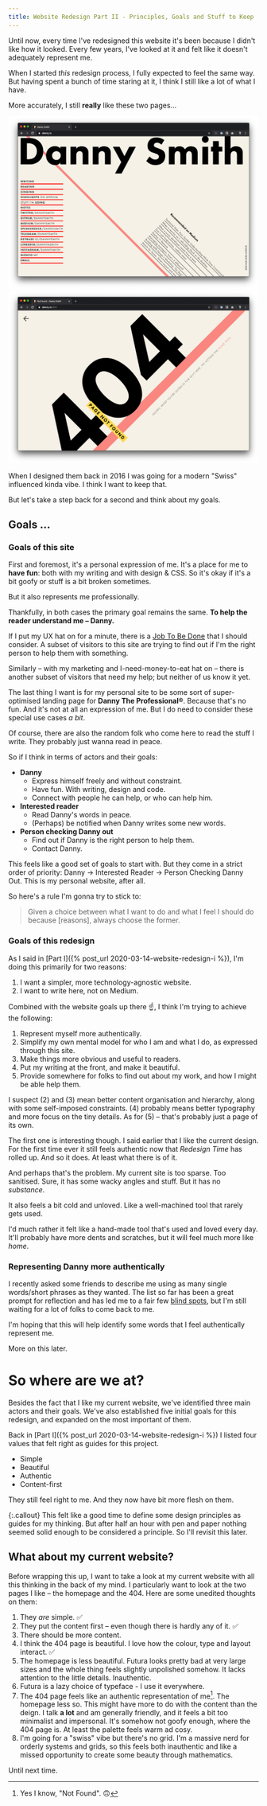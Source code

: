 ```yaml
---
title: Website Redesign Part II - Principles, Goals and Stuff to Keep
---
```


Until now, every time I've redesigned this website it's been because I didn't like how it looked. Every few years, I've looked at it and felt like it doesn't adequately represent me.

When I started _this_ redesign process, I fully expected to feel the same way. But having spent a bunch of time staring at it, I think I still like a lot of what I have.

More accurately, I still **really** like these two pages...

![](/uploads/2020-03-17-dasmith1.png)
![](/uploads/2020-03-17-dasmith2.png)

When I designed them back in 2016 I was going for a modern "Swiss" influenced kinda vibe. I think I want to keep that.

But let's take a step back for a second and think about my goals.

## Goals ...

### Goals of this site

First and foremost, it's a personal expression of me. It's a place for me to **have fun**: both with my writing and with design & CSS. So it's okay if it's a bit goofy or stuff is a bit broken sometimes.

But it also represents me professionally.

Thankfully, in both cases the primary goal remains the same. **To help the reader understand me – Danny.**

If I put my UX hat on for a minute, there is a [Job To Be Done](https://jtbd.info/) that I should consider. A subset of visitors to this site are trying to find out if I'm the right person to help them with something.

Similarly – with my marketing and I-need-money-to-eat hat on – there is another subset of visitors that need my help; but neither of us know it yet.

The last thing I want is for my personal site to be some sort of super-optimised landing page for **Danny The Professional&reg;**. Because that's no fun. And it's not at all an expression of me. But I do need to consider these special use cases _a bit_.

Of course, there are also the random folk who come here to read the stuff I write. They probably just wanna read in peace.

So if I think in terms of actors and their goals:

- **Danny**
  - Express himself freely and without constraint.
  - Have fun. With writing, design and code.
  - Connect with people he can help, or who can help him.
- **Interested reader**
  - Read Danny's words in peace.
  - (Perhaps) be notified when Danny writes some new words.
- **Person checking Danny out**
  - Find out if Danny is the right person to help them.
  - Contact Danny.

This feels like a good set of goals to start with. But they come in a strict order of priority: Danny &rarr; Interested Reader &rarr; Person Checking Danny Out. This is my personal website, after all.

So here's a rule I'm gonna try to stick to:

> Given a choice between what I want to do and what I feel I should do because [reasons], always choose the former.

### Goals of this redesign

As I said in [Part I]({% post_url 2020-03-14-website-redesign-i %}), I'm doing this primarily for two reasons:

1. I want a simpler, more technology-agnostic website.
2. I want to write here, not on Medium.

Combined with the website goals up there ☝️, I think I'm trying to achieve the following:

1. Represent myself more authentically.
2. Simplify my own mental model for who I am and what I do, as expressed through this site.
3. Make things more obvious and useful to readers.
4. Put my writing at the front, and make it beautiful.
5. Provide somewhere for folks to find out about my work, and how I might be able help them.

I suspect (2) and (3) mean better content organisation and hierarchy, along with some self-imposed constraints. (4) probably means better typography and more focus on the tiny details. As for (5) – that's probably just a page of its own.

The first one is interesting though. I said earlier that I like the current design. For the first time ever it still feels authentic now that _Redesign Time_ has rolled up. And so it does. At least what there is of it.

And perhaps that's the problem. My current site is too sparse. Too sanitised. Sure, it has some wacky angles and stuff. But it has no _substance_.

It also feels a bit cold and unloved. Like a well-machined tool that rarely gets used.

I'd much rather it felt like a hand-made tool that's used and loved every day. It'll probably have more dents and scratches, but it will feel much more like _home_.

### Representing Danny more authentically

I recently asked some friends to describe me using as many single words/short phrases as they wanted. The list so far has been a great prompt for reflection and has led me to a fair few [blind spots](https://www.habitsforwellbeing.com/whats-your-blindspot/), but I'm still waiting for a lot of folks to come back to me.

I'm hoping that this will help identify some words that I feel authentically represent me.

More on this later.

# So where are we at?

Besides the fact that I like my current website, we've identified three main actors and their goals. We've also established five initial goals for this redesign, and expanded on the most important of them.

Back in [Part I]({% post_url 2020-03-14-website-redesign-i %}) I listed four values that felt right as guides for this project.

- Simple
- Beautiful
- Authentic
- Content-first

They still feel right to me. And they now have bit more flesh on them.

{:.callout}
This felt like a good time to define some design principles as guides for my thinking. But after half an hour with pen and paper nothing seemed solid enough to be considered a principle. So I'll revisit this later.

## What about my current website?

Before wrapping this up, I want to take a look at my current website with all this thinking in the back of my mind. I particularly want to look at the two pages I like – the homepage and the 404. Here are some unedited thoughts on them:

1. They _are_ simple. ✅
2. They put the content first – even though there is hardly any of it. ✅
3. There should be more content.
4. I think the 404 page is beautiful. I love how the colour, type and layout interact. ✅
5. The homepage is less beautiful. Futura looks pretty bad at very large sizes and the whole thing feels slightly unpolished somehow. It lacks attention to the little details. Inauthentic.
6. Futura is a lazy choice of typeface - I use it everywhere.
7. The 404 page feels like an authentic representation of me[^1]. The homepage less so. This might have more to do with the content than the deign. I talk **a lot** and am generally friendly, and it feels a bit too minimalist and impersonal. It's somehow not goofy enough, where the 404 page is. At least the palette feels warm ad cosy.
8. I'm going for a "swiss" vibe but there's no grid. I'm a massive nerd for orderly systems and grids, so this feels both inauthentic and like a missed opportunity to create some beauty through mathematics.

Until next time.

[^1]: Yes I know, "Not Found". 🙃

